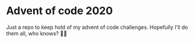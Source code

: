 # Advent of code 2020

Just a repo to keep hold of my advent of code challenges. Hopefully I'll do them all, who knows? 🤷‍♂️
